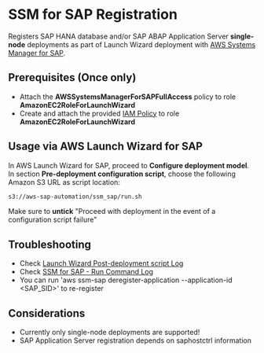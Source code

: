 # SSM for SAP Registration

Registers SAP HANA database and/or SAP ABAP Application Server **single-node** deployments as part of Launch Wizard deployment with [AWS Systems Manager for SAP](https://docs.aws.amazon.com/ssm-sap/latest/userguide/get-started.html).

## Prerequisites (Once only)

- Attach the **AWSSystemsManagerForSAPFullAccess** policy to role **AmazonEC2RoleForLaunchWizard**
- Create and attach the provided [IAM Policy](iam_policy.json) to role **AmazonEC2RoleForLaunchWizard**

## Usage via AWS Launch Wizard for SAP

In AWS Launch Wizard for SAP, proceed to **Configure deployment model**. 
In section **Pre-deployment configuration script**, choose the following Amazon S3 URL as script location:

```bash
s3://aws-sap-automation/ssm_sap/run.sh
```

Make sure to **untick** "Proceed with deployment in the event of a configuration script failure"

## Troubleshooting

- Check [Launch Wizard Post-deployment script Log](https://docs.aws.amazon.com/launchwizard/latest/userguide/launch-wizard-sap-troubleshooting.html#launch-wizard-sap-troubleshooting-scripts)
- Check [SSM for SAP - Run Command Log](https://eu-central-1.console.aws.amazon.com/systems-manager/run-command/executing-commands?region=eu-central-1)
- You can run 'aws ssm-sap deregister-application --application-id \<SAP_SID\>' to re-register

## Considerations

- Currently only single-node deployments are supported!
- SAP Application Server registration depends on saphostctrl information